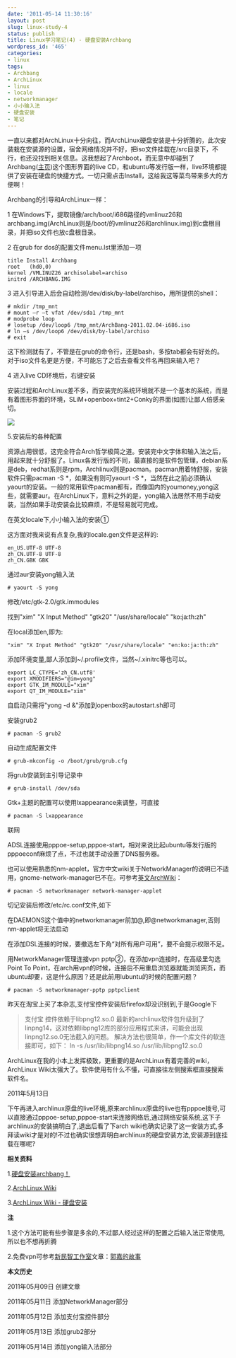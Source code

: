 ```yaml
---
date: '2011-05-14 11:30:16'
layout: post
slug: linux-study-4
status: publish
title: Linux学习笔记(4) - 硬盘安装Archbang
wordpress_id: '465'
categories:
- linux
tags:
- Archbang
- ArchLinux
- linux
- locale
- networkmanager
- 小小输入法
- 硬盘安装
- 笔记
---
```


一直以来都对ArchLinux十分向往，而ArchLinux硬盘安装是十分折腾的，此次安装栽在安装源的设置，宿舍网络情况并不好，把iso文件挂载在/src目录下，不行，也还没找到相关信息。这我想起了Archboot，而无意中却碰到了Archbang([主页](http://archbang.org))这个图形界面的live CD，和ubuntu等发行版一样，live环境都提供了安装在硬盘的快捷方式。一切只需点击Install，这给我这等菜鸟带来多大的方便啊！

Archbang的引导和ArchLinux一样：

1 在Windows下，提取镜像/arch/boot/i686路径的vmlinuz26和archbang.img(ArchLinux则是/boot/的vmlinuz26和archlinux.img)到c盘根目录，并把iso文件也放c盘根目录。

2 在grub for dos的配置文件menu.lst里添加一项

    title Install Archbang
    root   (hd0,0)
    kernel /VMLINUZ26 archisolabel=archiso
    initrd /ARCHBANG.IMG


3 进入引导进入后会自动检测/dev/disk/by-label/archiso，用所提供的shell：

    # mkdir /tmp_mnt
    # mount –r –t vfat /dev/sda1 /tmp_mnt
    # modprobe loop
    # losetup /dev/loop6 /tmp_mnt/ArchBang-2011.02.04-i686.iso
    # ln –s /dev/loop6 /dev/disk/by-label/archiso
    # exit

这下检测就有了，不管是在grub的命令行，还是bash，多按tab都会有好处的。对于iso文件名更是方便，不可能忘了之后去查看文件名再回来输入吧？

4 进入live CD环境后，右键安装

安装过程和ArchLinux差不多，而安装完的系统环境就不是一个基本的系统，而是有着图形界面的环境，SLiM+openbox+tint2+Conky的界面(如图)让鄙人倍感亲切。

[![](http://i951.photobucket.com/albums/ad353/Fooleap/Blog/Fooleap/2011-05-08--1304866398_1024x768_scrot.png)](http://i951.photobucket.com/albums/ad353/Fooleap/Blog/Fooleap/2011-05-08--1304866398_1024x768_scrot.png)

5.安装后的各种配置

资源占用很低，这完全符合Arch哲学极简之道。安装完中文字体和输入法之后，用起来就十分舒服了。Linux各发行版的不同，最直接的是软件包管理，debian系是deb，redhat系则是rpm，Archlinux则是pacman。pacman用着特舒服，安装软件只需pacman -S *，如果没有则可yaourt -S *，当然在此之前必须确认yaourt的安装。一般的常用软件pacman都有，而像国内的youmoney,yong这些，就需要aur。在ArchLinux下，意料之外的是，yong输入法居然不用手动安装，当然如果手动安装会比较麻烦，不是轻易就可完成。

在英文locale下,小小输入法的安装①

这方面对我来说有点复杂,我的locale.gen文件是这样的:

    en_US.UTF-8 UTF-8
    zh_CN.UTF-8 UTF-8
    zh_CN.GBK GBK

通过aur安装yong输入法

    # yaourt -S yong

修改/etc/gtk-2.0/gtk.immodules

找到"xim" "X Input Method" "gtk20" "/usr/share/locale" "ko:ja:th:zh"

在local添加en,即为:

    "xim" "X Input Method" "gtk20" "/usr/share/locale" "en:ko:ja:th:zh"

添加环境变量,鄙人添加到~/.profile文件，当然~/.xinitrc等也可以。

    export LC_CTYPE='zh_CN.utf8'
    export XMODIFIERS="@im=yong"
    export GTK_IM_MODULE="xim"
    export QT_IM_MODULE="xim"

自启动只需将"yong -d &"添加到openbox的autostart.sh即可

安装grub2

    # pacman -S grub2

自动生成配置文件

    # grub-mkconfig -o /boot/grub/grub.cfg

将grub安装到主引导记录中

    # grub-install /dev/sda

Gtk+主题的配置可以使用lxappearance来调整，可直接

    # pacman -S lxappearance

联网

ADSL连接使用pppoe-setup,pppoe-start，相对来说比起ubuntu等发行版的pppoeconf麻烦了点，不过也就手动设置了DNS服务器。

也可以使用熟悉的nm-applet，官方中文wiki关于NetworkManager的说明已不适用，gnome-network-manager已不在。可参考[英文ArchWiki](https://wiki.archlinux.org/index.php/NetworkManager)：

    # pacman -S networkmanager network-manager-applet

切记安装后修改/etc/rc.conf文件,如下

在DAEMONS这个值中的networkmanager前加@,即@networkmanager,否则nm-applet将无法启动

在添加DSL连接的时候，要撤选左下角“对所有用户可用”，要不会提示权限不足。

用NetworkManager管理连接vpn pptp②，在添加vpn连接时，在高级里勾选Point To Point，在arch用vpn的时候，连接后不用重启浏览器就能浏览网页，而ubuntu却要，这是什么原因？还是此前用lubuntu的时候的配置问题？

    # pacman -S networkmanager-pptp pptpclient

昨天在淘宝上买了本杂志,支付宝控件安装后firefox却没识别到,于是Google下

> 支付宝 控件依赖于libpng12.so.0 最新的archlinux软件包升级到了linpng14，这对依赖libpng12库的部分应用程式来讲，可能会出现linpng12.so.0无法截入的问题。 解决方法也很简单，作一个库文件的软连接即可，如下： ln -s /usr/lib/libpng14.so /usr/lib/libpng12.so.0

ArchLinux在我的小本上发挥极致，更重要的是ArchLinux有着完善的wiki，ArchLinux Wiki太强大了。软件使用有什么不懂，可直接往左侧搜索框直接搜索软件名。

2011年5月13日

下午再进入archlinux原盘的live环境,原来archlinux原盘的live也有pppoe拨号,可以直接通过pppoe-setup,pppoe-start来连接网络后,通过网络安装系统,这下子archlinux的安装搞明白了,退出后看了下arch wiki也确实记录了这一安装方式,多拜读wiki才是对的!不过也确实很想弄明白archlinux的硬盘安装方法,安装源到底挂载在哪呢?

**相关资料**

1.[硬盘安装archbang！](http://bbs.wuyou.com/viewthread.php?tid=191789)

2.[ArchLinux Wiki](https://wiki.archlinux.org/index.php/Main_Page_(%E7%AE%80%E4%BD%93%E4%B8%AD%E6%96%87))

3.[ArchLinux Wiki - 硬盘安装](https://wiki.archlinux.org/index.php/%E7%A1%AC%E7%9B%98%E5%AE%89%E8%A3%85_Arch_(%E7%AE%80%E4%BD%93%E4%B8%AD%E6%96%87)#.E5.90.AF.E5.8A.A8.E5.AE.89.E8.A3.85)

**注**

1.这个方法可能有些步骤是多余的,不过鄙人经过这样的配置之后输入法正常使用,所以也不想再折腾

2.免费vpn可参考[新民智工作室](http://samozi.com/)文章：[郭嘉的故事](http://samozi.com/internet/tenacy-vpn-free-service.html)

**本文历史**

2011年05月09日  创建文章

2011年05月11日  添加NetworkManager部分

2011年05月12日  添加支付宝控件部分

2011年05月13日  添加grub2部分

2011年05月14日  添加yong输入法部分
